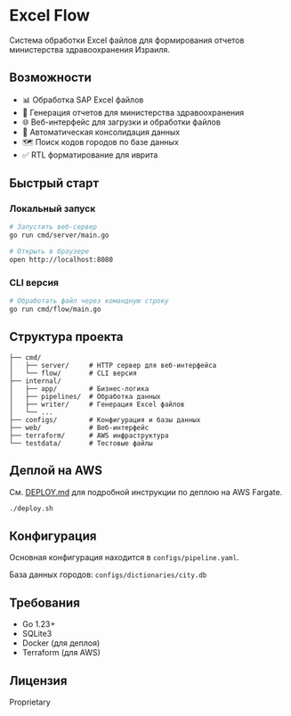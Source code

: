 # Excel Flow

Система обработки Excel файлов для формирования отчетов министерства здравоохранения Израиля.

## Возможности

- 📊 Обработка SAP Excel файлов
- 🏥 Генерация отчетов для министерства здравоохранения
- 🌐 Веб-интерфейс для загрузки и обработки файлов
- 🔄 Автоматическая консолидация данных
- 🗺️ Поиск кодов городов по базе данных
- ✅ RTL форматирование для иврита

## Быстрый старт

### Локальный запуск

```bash
# Запустить веб-сервер
go run cmd/server/main.go

# Открыть в браузере
open http://localhost:8080
```

### CLI версия

```bash
# Обработать файл через командную строку
go run cmd/flow/main.go
```

## Структура проекта

```
├── cmd/
│   ├── server/     # HTTP сервер для веб-интерфейса
│   └── flow/       # CLI версия
├── internal/
│   ├── app/        # Бизнес-логика
│   ├── pipelines/  # Обработка данных
│   ├── writer/     # Генерация Excel файлов
│   └── ...
├── configs/        # Конфигурация и базы данных
├── web/            # Веб-интерфейс
├── terraform/      # AWS инфраструктура
└── testdata/       # Тестовые файлы
```

## Деплой на AWS

См. [DEPLOY.md](DEPLOY.md) для подробной инструкции по деплою на AWS Fargate.

```bash
./deploy.sh
```

## Конфигурация

Основная конфигурация находится в `configs/pipeline.yaml`.

База данных городов: `configs/dictionaries/city.db`

## Требования

- Go 1.23+
- SQLite3
- Docker (для деплоя)
- Terraform (для AWS)

## Лицензия

Proprietary
